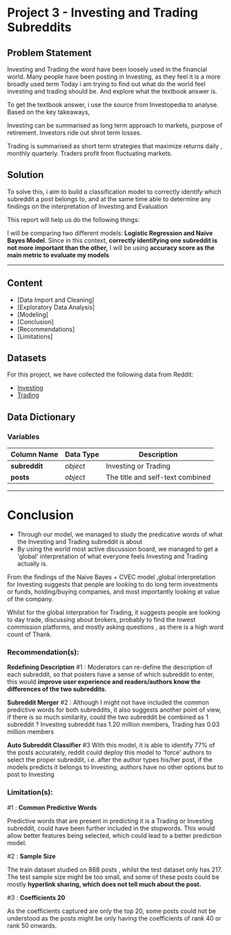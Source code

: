 # Project 3 - Investing and Trading Subreddits



## Problem Statement

Investing and Trading the word have been loosely used in the financial world. Many people have been posting in Investing, as they feel it is a more broadly used term Today i am trying to find out what do the world feel investing and trading should be. And explore what the textbook answer is.

To get the textbook answer, i use the source from Investopedia to analyse. Based on the key takeaways,

Investing can be summarised as long term approach to markets, purpose of retirement. Investors ride out shrot term losses.

Trading is summarised as short term strategies that maximize returns daily , monthly quarterly. Traders profit from fluctuating markets.


## Solution 

To solve this, i aim to build a classification model to correctly identify which subreddit a post belongs to, and at the same time able to determine any findings on the interpretation of Investing and Evaluation 

This report will help us do the following things:

I will be comparing two different models: **Logistic Regression and Naive Bayes Model**. Since in this context, **correctly identifying one subreddit is not more important than the other,** I will be using **accuracy score as the main metric to evaluate my models**



---

## Content


- [Data Import and Cleaning]
- [Exploratory Data Analysis]
- [Modeling]
- [Conclusion]
- [Recommendations]
- [Limitations]


## Datasets

For this project, we have collected the following data from Reddit:
- [Investing](investing.csv)
- [Trading](trading.csv)



## Data Dictionary

### Variables
|Column Name|Data Type|Description|
|---|---|---|
|**subreddit**|*object*|Investing or Trading|
|**posts**|*object*|The title and self-text combined|

---

# Conclusion 

- Through our model, we managed to study the predicative words of what the Investing and Trading subreddit is about
- By using the world most active discussion board, we managed to get a 'global' interpretation of what everyone feels Investing and Trading actually is.

From the findings of the Naive Bayes + CVEC model ,global interpretation for Investing suggests that people are looking to do long term investments or funds, holding/buying companies, and most importantly looking at value of the company. 

Whilst for the global interpration for Trading, it suggests people are looking to day trade, discussing about brokers, probably to find the lowest commission platforms, and mostly asking questions , as there is a high word count of Thank. 

### Recommendation(s):

__Redefining Description__
#1 : Moderators can re-define  the description of each subreddit, so that posters have a sense of which subreddit to enter, this would __improve user experience and readers/authors know the differences of the two subreddits.__

__Subreddit Merger__ 
#2 : Although I might not have included the common predictive words for both subreddits, it also suggests another point of view, if there is so much similarity, could the two subreddit be combined as 1 subreddit ? 
Investing subreddit has 1.20 million members, Trading has 0.03 million members

__Auto Subreddit Classifier__
#3 With this model, it is able to identify 77% of the posts accurately, reddit could deploy this model to 'force' authors to select the proper subreddit, i.e. after the author types his/her post, if the models predicts it belongs to Investing, authors have no other options but to post to Investing


### Limitation(s):

#1 : __Common Predictive Words__


Predictive words that are present in predicting it is a Trading or Investing subreddit, could have been further included in the stopwords. This would allow better features being selected, which could lead to a better prediction model. 



#2 : __Sample Size__

The train dataset studied on 868 posts , whilst the test dataset only has 217. The test sample size might be too small, and some of these posts could be mostly __hyperlink sharing, which does not tell much about the post.__

#3 : __Coefficients 20__ 

As the coefficients captured are only the top 20, some posts could not be understood as the posts might be only having the coefficients of rank 40 or rank 50 onwards. 

```python

```
